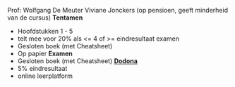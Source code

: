 Prof:
Wolfgang De Meuter
Viviane Jonckers (op pensioen, geeft minderheid van de cursus)
**Tentamen**
* Hoofdstukken 1 - 5
* telt mee voor 20% als <= 4 of >= eindresultaat examen
* Gesloten boek (met Cheatsheet)
* Op papier
**Examen**
* Gesloten boek (met Cheatsheet)
**[Dodona](https://dodona.be/nl/courses/4234)**
* 5% eindresultaat
* online leerplatform
